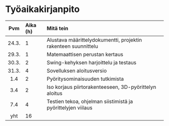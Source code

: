 # Työaikakirjanpito

| Pvm | Aika (h) | Mitä tein  |
| :----:|:-----| :-----|
| 24.3. | 1    | Alustava määrittelydokumentti, projektin rakenteen suunnittelu |
| 29.3. | 1    | Matemaattisen perustan kertaus |
| 30.3. | 2    | Swing-kehyksen harjoittelu ja testaus |
| 31.3. | 4    | Sovelluksen aloitusversio |
| 1.4   | 2    | Pyöritysominaisuuden tutkimista |
| 3.4   | 2    | Iso korjaus piirtorakenteeseen, 3D-pyörittelyn aloitus |
| 7.4   | 4    | Testien tekoa, ohjelman siistimistä ja pyörittelyjen viilaus |
| yht   | 16    | | 
